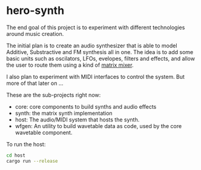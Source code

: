 # hero-synth

The end goal of this project is to experiment with different technologies around music creation.

The initial plan is to create an audio synthesizer that is able to model Additive, Substractive and FM synthesis all in one. The idea is to add some basic units such as oscilators, LFOs, evelopes, filters and effects, and allow the user to route them using a kind of [matrix mixer](http://en.wikipedia.org/wiki/Matrix_mixer).

I also plan to experiment with MIDI interfaces to control the system. But more of that later on ...

These are the sub-projects right now:
- core: core components to build synths and audio effects
- synth: the matrix synth implementation
- host: The audio/MIDI system that hosts the synth.
- wfgen: An utility to build wavetable data as code, used by the core wavetable component.

To run the host:

```bash
cd host
cargo run --release
```
